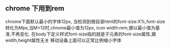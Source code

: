 ## chrome 下用到rem 
chrome下面默认最小的字体12px,
当检测到根目录html的font-size:X%,font-size转化为Mpx,当M<12时,chrome最小值为12px,
icon width:rem,便以最小值为基准,不再变化.
在body下定义样式font-size指的就是子元素的font-size属性,跟width,height属性无关
移动设备上面可以正常比例缩小字体



